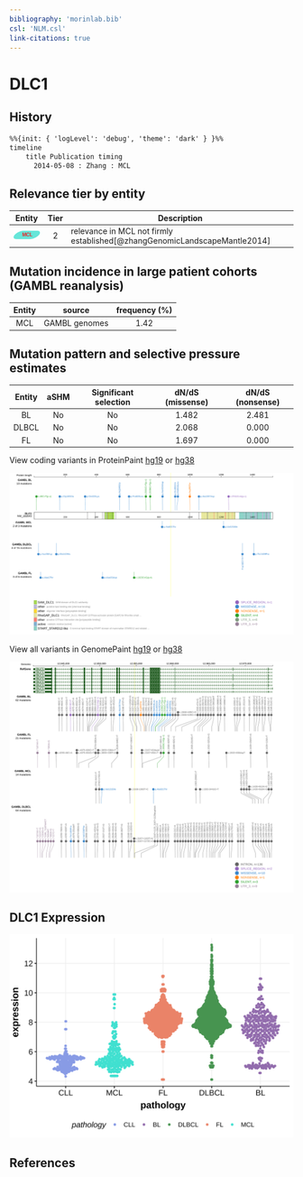 ```yaml
---
bibliography: 'morinlab.bib'
csl: 'NLM.csl'
link-citations: true
---
```

# DLC1

## History
```mermaid
%%{init: { 'logLevel': 'debug', 'theme': 'dark' } }%%
timeline
    title Publication timing
      2014-05-08 : Zhang : MCL
```

## Relevance tier by entity

|Entity|Tier|Description                            |
|:------:|:----:|---------------------------------------|
|![MCL](images/icons/MCL_tier2.png)   |2   |relevance in MCL not firmly established[@zhangGenomicLandscapeMantle2014]|

## Mutation incidence in large patient cohorts (GAMBL reanalysis)

|Entity|source       |frequency (%)|
|:------:|:-------------:|:-------------:|
|MCL   |GAMBL genomes|1.42         |

## Mutation pattern and selective pressure estimates

|Entity|aSHM|Significant selection|dN/dS (missense)|dN/dS (nonsense)|
|:------:|:----:|:---------------------:|:----------------:|:----------------:|
|BL    |No  |No                   |1.482           |2.481           |
|DLBCL |No  |No                   |2.068           |0.000           |
|FL    |No  |No                   |1.697           |0.000           |




View coding variants in ProteinPaint [hg19](https://morinlab.github.io/LLMPP/GAMBL/DLC1_protein.html)  or [hg38](https://morinlab.github.io/LLMPP/GAMBL/DLC1_protein_hg38.html)

![](images/proteinpaint/DLC1_NM_182643.svg)

View all variants in GenomePaint [hg19](https://morinlab.github.io/LLMPP/GAMBL/DLC1.html)  or [hg38](https://morinlab.github.io/LLMPP/GAMBL/DLC1_hg38.html)

![](images/proteinpaint/DLC1.svg)

## DLC1 Expression
![](images/gene_expression/DLC1_by_pathology.svg)
<!-- ORIGIN: zhangGenomicLandscapeMantle2014 -->
<!-- MCL: zhangGenomicLandscapeMantle2014 -->

## References
